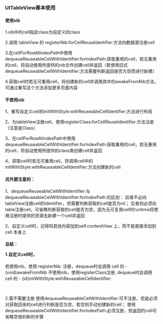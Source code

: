 ### UITableView基本使用

#### 使用xib
<p>1.xib中的cell指定class为自定义的class</p>
<p>2.调用 tableView 的 registerNib:forCellReuseIdentifier:方法向数据源注册cell</p>
<p>3.在cellForRowAtIndexPath中使用dequeueReuseableCellWithIdentifier:forIndexPath:获取重用的cell，若无重用的cell，将自动使用所提供的nib文件创建cell并返回（若使用旧式dequeueReuseableCellWithIdentifier:方法需要判断返回是否为空而进行新建）</p>
<p>4.获取cell时若无可重用cell，将创建新的cell并调用其中的awakeFromNib方法，可通过重写这个方法添加更多页面内容</p>

#### 不使用xib
<p>1、重写自定义cell的initWithStyle:withReuseableCellIdentifier:方法进行布局</p>
<p>2、为tableView注册cell，使用registerClass:forCellReuseIdentifier:方法注册（注意是Class）</p>
<p>3、在cellForRowAtIndexPath中使用dequeueReuseableCellWithIdentifier:forIndexPath:获取重用的cell，若无重用的cell，将自动使用所提供的class类创建cell并返回</p>
<p>4、获取cell时若无可重用cell，将调用cell中的initWithStyle:withReuseableCellIdentifier:方法创建新的cell</p>

#### 另外要注意的：
<p> 1、dequeueReuseableCellWithIdentifier:与dequeueReuseableCellWithIdentifier:forIndexPath:的区别： 前者不必向tableView注册cell的Identifier，但需要判断获取的cell是否为nil； 后者则必须向table注册cell，可省略判断获取的cell是否为空，因为无可复用cell时runtime将使用注册时提供的资源去新建一个cell并返回 </p>
<p>2、自定义cell时，记得将其他内容加到self.contentView 上，而不是直接添加到 cell 本身上</p>

#### 总结： <p>1.自定义cell时，
若使用nib，使用 registerNib: 注册，dequeue时会调用 cell 的 -(void)awakeFromNib 不使用nib，使用registerClass注册, dequeue时会调用 cell 的 - (id)initWithStyle:withReuseableCellIdentifier:</p> <p>2.需不需要注册 使用dequeueReuseableCellWithIdentifier:可不注册，但是必须对获取回来的cell进行判断是否为空，若空则手动创建新的cell； 使用dequeueReuseableCellWithIdentifier:forIndexPath:必须注册，但返回的cell可省略空值判断的步骤</p>